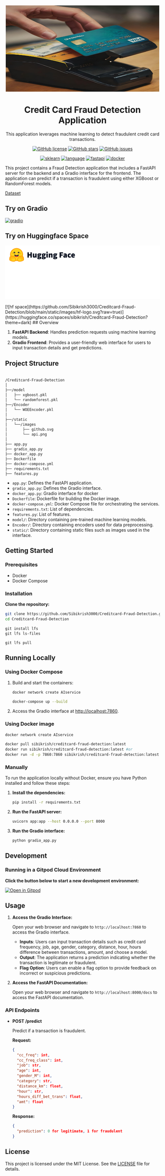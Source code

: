<!-- markdownlint-disable -->
<p align="center">
<a href = "https://github.com/Sibikrish3000/Creditcard-Fraud-Detection" > <img src = "https://github.com/Sibikrish3000/Creditcard-Fraud-Detection/blob/main/static/images/creditcard1.jpg?raw=true" alt = "fraud detection image"  width=500 height=280> </a>
</p>
<h1 align="center"> Credit Card Fraud Detection Application </h1>

<p align="center">
This application leverages machine learning to detect fraudulent credit card transactions.
</p>

<p align="center">
<a href="https://github.com/Sibikrish3000/Creditcard-Fraud-Detection/blob/main/LICENSE"><img src="https://img.shields.io/github/license/Sibikrish3000/Creditcard-Fraud-Detection" alt="GitHub license"></a>
<a href="https://github.com/Sibikrish3000/Creditcard-Fraud-Detection/stargazers"><img src="https://img.shields.io/github/stars/Sibikrish3000/Creditcard-Fraud-Detection?style=social" alt="GitHub stars"></a>
<a href="https://github.com/Sibikrish3000/Creditcard-Fraud-Detection/issues"><img src="https://img.shields.io/github/issues/Sibikrish3000/Creditcard-Fraud-Detection" alt="GitHub issues">
</p>
<p align="center">
<a href="https://scikit-learn.org/"><img src=https://img.shields.io/badge/sklearn-darkorange.svg?style=flat&logo=scikit-learn&logoColor=white alt="sklearn"></a>
<a href="https://www.python.org"><img src="https://img.shields.io/badge/Python-darkblue.svg?style=flat&logo=python&logoColor=white" alt="language"></a>
<a href="https://fastapi.tiangolo.com/" ><img src="https://img.shields.io/badge/FastAPI-darkgreen.svg?style=flat&logo=fastapi&logoColor=white " alt="fastapi"></a> <a href="https://hub.docker.com/repository/docker/sibikrish3000/creditcard-fraud-detection/"><img src="https://img.shields.io/badge/Docker-blue?style=flat&logo=docker&logoColor=white" alt= "docker"></a>

This project contains a Fraud Detection application that includes a FastAPI server for the backend and a Gradio interface for the frontend. The application can predict if a transaction is fraudulent using either XGBoost or RandomForest models.

[Dataset](https://www.kaggle.com/datasets/kartik2112/fraud-detection)
## Try on Gradio
[![gradio](https://www.gradio.app/_app/immutable/assets/gradio.CHB5adID.svg)](https://sibikrish-creditcard-fraud-detection.hf.space/)
## Try on Huggingface Space
<p>
<a href="https://huggingface.co/spaces/sibikrish/Creditcard-Fraud-Detection?theme=dark"><img src="https://github.com/Sibikrish3000/Creditcard-Fraud-Detection/blob/main/static/images/hf-logo.svg?raw=true" alt="hfspace"></a></p>
[![hf space](https://github.com/Sibikrish3000/Creditcard-Fraud-Detection/blob/main/static/images/hf-logo.svg?raw=true)](https://huggingface.co/spaces/sibikrish/Creditcard-Fraud-Detection?theme=dark)
## Overview

1. **FastAPI Backend**: Handles prediction requests using machine learning models.
2. **Gradio Frontend**: Provides a user-friendly web interface for users to input transaction details and get predictions.


## Project Structure

```

/Creditcard-Fraud-Detection
│
├──/model
│   ├── xgboost.pkl
│   └── randomforest.pkl
├──/Encoder
│   └── WOEEncoder.pkl
│
├──/static
│   └──/images
│       ├── github.svg
│       └── api.png
│
├── app.py
├── gradio_app.py
├── docker_app.py
├── Dockerfile
├── docker-compose.yml
├── requirements.txt
├── features.py

````

- `app.py`: Defines the FastAPI application.
- `gradio_app.py`: Defines the Gradio interface.
- `docker_app.py`: Gradio interface for docker
- `Dockerfile`: Dockerfile for building the Docker image.
- `docker-compose.yml`: Docker Compose file for orchestrating the services.
- `requirements.txt`: List of dependencies.
- `features.py`: List of features.
-  `model/`: Directory containing pre-trained machine learning models.
- `Encoder/`: Directory containing encoders used for data preprocessing.
- `static/`: Directory containing static files such as images used in the interface.

## Getting Started

### Prerequisites

- Docker
- Docker Compose

### Installation

**Clone the repository:**

   ```bash
   git clone https://github.com/Sibikrish3000/Creditcard-Fraud-Detection.git
   cd Creditcard-Fraud-Detection
   ```
   ```
   git install lfs
   git lfs ls-files
   ```
   ```
   git lfs pull
   ```


## Running Locally

### Using Docker Compose

1. Build and start the containers:
   ```sh
   docker network create AIservice
   ```
    ```sh
    docker-compose up --build
    ```

2. Access the Gradio interface at [http://localhost:7860](http://localhost:7860).

### Using Docker image

```sh
docker network create AIservice
```
```sh
docker pull sibikrish/creditcard-fraud-detection:latest
docker run sibikrish/creditcard-fraud-detection:latest #or 
docker run -d -p 7860:7860 sibikrish/creditcard-fraud-detection:latest
 ``` 

### Manually

To run the application locally without Docker, ensure you have Python installed and follow these steps:

1. **Install the dependencies:**

   ```bash
   pip install -r requirements.txt
   ```

2. **Run the FastAPI server:**

   ```bash
   uvicorn app:app --host 0.0.0.0 --port 8000
   ```

3. **Run the Gradio interface:**

   ```bash
   python gradio_app.py
   ```

## Development
### Running in a Gitpod Cloud Environment

**Click the button below to start a new development environment:**

[![Open in Gitpod](https://gitpod.io/button/open-in-gitpod.svg)](https://gitpod.io/#https://github.com/Sibikrish3000/Creditcard-Fraud-Detection)




## Usage

1. **Access the Gradio Interface:**

   Open your web browser and navigate to `http://localhost:7860` to access the Gradio interface.

    - **Inputs**: Users can input transaction details such as credit card frequency, job, age, gender, category, distance, hour, hours difference between transactions, amount, and choose a model.
    - **Output**: The application returns a prediction indicating whether the transaction is legitimate or fraudulent.
    - **Flag Option**: Users can enable a flag option to provide feedback on incorrect or suspicious predictions.


2. **Access the FastAPI Documentation:**

   Open your web browser and navigate to `http://localhost:8000/docs` to access the FastAPI documentation.

### API Endpoints

- **POST /predict**

  Predict if a transaction is fraudulent.

  **Request:**

  ```json
  {
    "cc_freq": int,
    "cc_freq_class": int,
    "job": str,
    "age": int,
    "gender_M": int,
    "category": str,
    "distance_km": float,
    "hour": str,
    "hours_diff_bet_trans": float,
    "amt": float
  }
  ```

  **Response:**

  ```json
  {
    "prediction": 0 for legitimate, 1 for fraudulent
  }
  ```

## License

This project is licensed under the MIT License. See the [LICENSE](LICENSE) file for details.


